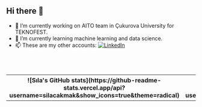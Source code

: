 ## Hi there 👋

<!--
**silacakmak/silacakmak** is a ✨ _special_ ✨ repository because its `README.md` (this file) appears on your GitHub profile.-->



- 🔭 I’m currently working on AITO team in Çukurova University for TEKNOFEST.
- 🌱 I’m currently learning machine learning and data science.
- 📫 These are my other accounts:
  [![LinkedIn](https://img.shields.io/badge/LinkedIn-0077B5?style=flat-square&logo=linkedin&logoColor=white)](https://www.linkedin.com/in/s%C4%B1la%C3%A7akmak/)

<br><br>
<table>
<th>![Sıla's GitHub stats](https://github-readme-stats.vercel.app/api?username=silacakmak&show_icons=true&theme=radical)  </th>
<th>![Language stats](https://github-readme-stats.vercel.app/api/top-langs/?username=silacakmak&langs_count=10&theme=radical) </th>
</table>

